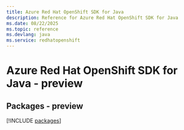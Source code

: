```yaml
---
title: Azure Red Hat OpenShift SDK for Java
description: Reference for Azure Red Hat OpenShift SDK for Java
ms.date: 08/22/2025
ms.topic: reference
ms.devlang: java
ms.service: redhatopenshift
---
```

# Azure Red Hat OpenShift SDK for Java - preview
## Packages - preview
[!INCLUDE [packages](red-hat-openshift-index.md)]